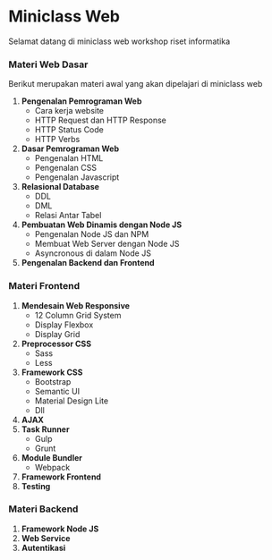 # Miniclass Web

Selamat datang di miniclass web workshop riset informatika

### Materi Web Dasar

Berikut merupakan materi awal yang akan dipelajari di miniclass web

1. **Pengenalan Pemrograman Web**
   - Cara kerja website
   - HTTP Request dan HTTP Response
   - HTTP Status Code
   - HTTP Verbs
2. **Dasar Pemrograman Web**
   - Pengenalan HTML
   - Pengenalan CSS
   - Pengenalan Javascript
3. **Relasional Database**
   - DDL
   - DML
   - Relasi Antar Tabel
4. **Pembuatan Web Dinamis dengan Node JS**
   - Pengenalan Node JS dan NPM
   - Membuat Web Server dengan Node JS
   - Asyncronous  di dalam Node JS
5. **Pengenalan Backend dan Frontend**



### Materi Frontend

1. **Mendesain Web Responsive**
   - 12 Column Grid System
   - Display Flexbox
   - Display Grid
2. **Preprocessor CSS**
   - Sass
   - Less
3. **Framework CSS**
   - Bootstrap
   - Semantic UI
   - Material Design Lite
   - Dll
4. **AJAX**
5. **Task Runner**
   - Gulp
   - Grunt
6. **Module Bundler**
   - Webpack
7. **Framework Frontend**
8. **Testing**

 	

### Materi Backend

1. **Framework Node JS**
2. **Web Service**
3. **Autentikasi**